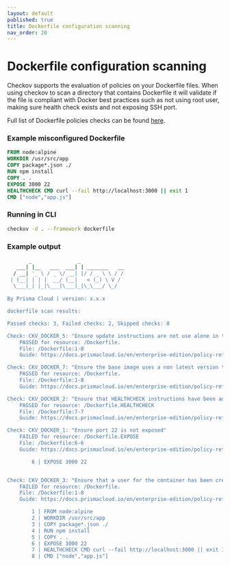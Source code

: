 ```yaml
---
layout: default
published: true
title: Dockerfile configuration scanning
nav_order: 20
---
```


# Dockerfile configuration scanning
Checkov supports the evaluation of policies on your Dockerfile files.
When using checkov to scan a directory that contains Dockerfile it will validate if the file is compliant with Docker best practices such as not using root user, making sure health check exists and not exposing SSH port.  

Full list of Dockerfile policies checks can be found [here](https://www.checkov.io/5.Policy%20Index/dockerfile.html).


### Example misconfigured Dockerfile

```dockerfile
FROM node:alpine
WORKDIR /usr/src/app
COPY package*.json ./
RUN npm install
COPY . .
EXPOSE 3000 22
HEALTHCHECK CMD curl --fail http://localhost:3000 || exit 1
CMD ["node","app.js"]
```
### Running in CLI

```bash
checkov -d . --framework dockerfile
```

### Example output

```bash
       _               _              
   ___| |__   ___  ___| | _______   __
  / __| '_ \ / _ \/ __| |/ / _ \ \ / /
 | (__| | | |  __/ (__|   < (_) \ V / 
  \___|_| |_|\___|\___|_|\_\___/ \_/  
                                      
By Prisma Cloud | version: x.x.x 

dockerfile scan results:

Passed checks: 3, Failed checks: 2, Skipped checks: 0

Check: CKV_DOCKER_5: "Ensure update instructions are not use alone in the Dockerfile"
	PASSED for resource: /Dockerfile.
	File: /Dockerfile:1-8
	Guide: https://docs.prismacloud.io/en/enterprise-edition/policy-reference/docker-policies/docker-policy-index/ensure-update-instructions-are-not-used-alone-in-the-dockerfile

Check: CKV_DOCKER_7: "Ensure the base image uses a non latest version tag"
	PASSED for resource: /Dockerfile.
	File: /Dockerfile:1-8
	Guide: https://docs.prismacloud.io/en/enterprise-edition/policy-reference/docker-policies/ensure-the-base-image-uses-a-non-latest-version-tag

Check: CKV_DOCKER_2: "Ensure that HEALTHCHECK instructions have been added to container images"
	PASSED for resource: /Dockerfile.HEALTHCHECK
	File: /Dockerfile:7-7
	Guide: https://docs.prismacloud.io/en/enterprise-edition/policy-reference/docker-policies/ensure-that-healthcheck-instructions-have-been-added-to-container-images

Check: CKV_DOCKER_1: "Ensure port 22 is not exposed"
	FAILED for resource: /Dockerfile.EXPOSE
	File: /Dockerfile:6-6
	Guide: https://docs.prismacloud.io/en/enterprise-edition/policy-reference/docker-policies/ensure-port-22-is-not-exposed

		6 | EXPOSE 3000 22


Check: CKV_DOCKER_3: "Ensure that a user for the container has been created"
	FAILED for resource: /Dockerfile.
	File: /Dockerfile:1-8
	Guide: https://docs.prismacloud.io/en/enterprise-edition/policy-reference/docker-policies/ensure-that-a-user-for-the-container-has-been-created

		1 | FROM node:alpine
		2 | WORKDIR /usr/src/app
		3 | COPY package*.json ./
		4 | RUN npm install
		5 | COPY . .
		6 | EXPOSE 3000 22
		7 | HEALTHCHECK CMD curl --fail http://localhost:3000 || exit 1
		8 | CMD ["node","app.js"]
```

